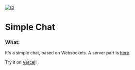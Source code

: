 [![CI](https://github.com/solarlime/simple-chat/actions/workflows/master.yml/badge.svg?branch=master)](https://github.com/solarlime/simple-chat/actions/workflows/master.yml)

# Simple Chat

### What:

It's a simple chat, based on Websockets. A server part is [here](https://github.com/solarlime/simple-chat-server).

Try it on [Vercel](https://simple-chat.solarlime.dev/)!
